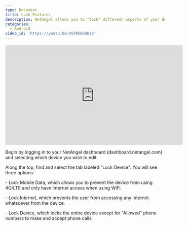 ```yaml
---
type: Document
title: Lock Features
description: NetAngel allows you to "lock" different aspects of your device
categories:
  - Android
video_id: 'https://youtu.be/4SYRkQkHKz8'
---
```

<iframe width="560" height="315" src="https://www.youtube.com/embed/4SYRkQkHKz8" frameborder="0" allow="accelerometer; autoplay; encrypted-media; gyroscope; picture-in-picture" allowfullscreen></iframe>

Begin by logging in to your NetAngel dashboard (dashboard.netangel.com) and selecting which device you wish to edit. 



Along the top, find and select the tab labeled "Lock Device". You will see three options: 

\- Lock Mobile Data, which allows you to prevent the device from using 4G/LTE and only have Internet access when using WiFi.    

\- Lock Internet, which prevents the user from accessing any Internet whatsoever from the device.

\- Lock Device, which locks the entire device except for "Allowed" phone numbers to make and accept phone calls.
